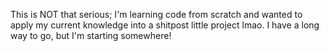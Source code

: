 This is NOT that serious; I'm learning code from scratch and wanted to apply my current knowledge into a shitpost little project lmao. I have a long way to go, but I'm starting somewhere!
